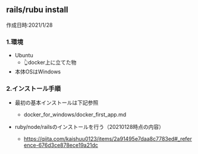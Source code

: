 ## rails/rubu install
作成日時:2021/1/28

### 1.環境
* Ubuntu
  * 👆docker上に立てた物
* 本体OSはWindows


### 2.インストール手順
* 最初の基本インストールは下記参照
  * docker_for_windows/docker_first_app.md

* ruby/node/railsのインストールを行う（20210128時点の内容）
  * https://qiita.com/kaishuu0123/items/2a91495e7daa8c7783ed#_reference-676d3ce878ece19a21dc

